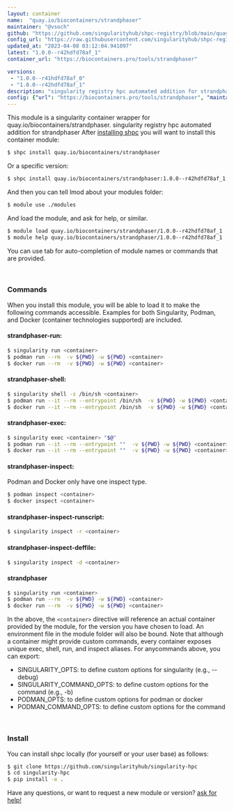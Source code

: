 ```yaml
---
layout: container
name:  "quay.io/biocontainers/strandphaser"
maintainer: "@vsoch"
github: "https://github.com/singularityhub/shpc-registry/blob/main/quay.io/biocontainers/strandphaser/container.yaml"
config_url: "https://raw.githubusercontent.com/singularityhub/shpc-registry/main/quay.io/biocontainers/strandphaser/container.yaml"
updated_at: "2023-04-08 03:12:04.941097"
latest: "1.0.0--r42hdfd78af_1"
container_url: "https://biocontainers.pro/tools/strandphaser"

versions:
 - "1.0.0--r41hdfd78af_0"
 - "1.0.0--r42hdfd78af_1"
description: "singularity registry hpc automated addition for strandphaser"
config: {"url": "https://biocontainers.pro/tools/strandphaser", "maintainer": "@vsoch", "description": "singularity registry hpc automated addition for strandphaser", "latest": {"1.0.0--r42hdfd78af_1": "sha256:eb180559c14d3019fcf53f60997a5203379463e267b73dcb70c09f4b764ae571"}, "tags": {"1.0.0--r41hdfd78af_0": "sha256:494a35b6be5692ae789f7cd36c1752e246a2eb77d2472d3cd5427de62b1b8398", "1.0.0--r42hdfd78af_1": "sha256:eb180559c14d3019fcf53f60997a5203379463e267b73dcb70c09f4b764ae571"}, "docker": "quay.io/biocontainers/strandphaser"}
---
```


This module is a singularity container wrapper for quay.io/biocontainers/strandphaser.
singularity registry hpc automated addition for strandphaser
After [installing shpc](#install) you will want to install this container module:


```bash
$ shpc install quay.io/biocontainers/strandphaser
```

Or a specific version:

```bash
$ shpc install quay.io/biocontainers/strandphaser:1.0.0--r42hdfd78af_1
```

And then you can tell lmod about your modules folder:

```bash
$ module use ./modules
```

And load the module, and ask for help, or similar.

```bash
$ module load quay.io/biocontainers/strandphaser/1.0.0--r42hdfd78af_1
$ module help quay.io/biocontainers/strandphaser/1.0.0--r42hdfd78af_1
```

You can use tab for auto-completion of module names or commands that are provided.

<br>

### Commands

When you install this module, you will be able to load it to make the following commands accessible.
Examples for both Singularity, Podman, and Docker (container technologies supported) are included.

#### strandphaser-run:

```bash
$ singularity run <container>
$ podman run --rm  -v ${PWD} -w ${PWD} <container>
$ docker run --rm  -v ${PWD} -w ${PWD} <container>
```

#### strandphaser-shell:

```bash
$ singularity shell -s /bin/sh <container>
$ podman run --it --rm --entrypoint /bin/sh  -v ${PWD} -w ${PWD} <container>
$ docker run --it --rm --entrypoint /bin/sh  -v ${PWD} -w ${PWD} <container>
```

#### strandphaser-exec:

```bash
$ singularity exec <container> "$@"
$ podman run --it --rm --entrypoint ""  -v ${PWD} -w ${PWD} <container> "$@"
$ docker run --it --rm --entrypoint ""  -v ${PWD} -w ${PWD} <container> "$@"
```

#### strandphaser-inspect:

Podman and Docker only have one inspect type.

```bash
$ podman inspect <container>
$ docker inspect <container>
```

#### strandphaser-inspect-runscript:

```bash
$ singularity inspect -r <container>
```

#### strandphaser-inspect-deffile:

```bash
$ singularity inspect -d <container>
```



#### strandphaser

```bash
$ singularity run <container>
$ podman run --rm  -v ${PWD} -w ${PWD} <container>
$ docker run --rm  -v ${PWD} -w ${PWD} <container>
```


In the above, the `<container>` directive will reference an actual container provided
by the module, for the version you have chosen to load. An environment file in the
module folder will also be bound. Note that although a container
might provide custom commands, every container exposes unique exec, shell, run, and
inspect aliases. For anycommands above, you can export:

 - SINGULARITY_OPTS: to define custom options for singularity (e.g., --debug)
 - SINGULARITY_COMMAND_OPTS: to define custom options for the command (e.g., -b)
 - PODMAN_OPTS: to define custom options for podman or docker
 - PODMAN_COMMAND_OPTS: to define custom options for the command

<br>

### Install

You can install shpc locally (for yourself or your user base) as follows:

```bash
$ git clone https://github.com/singularityhub/singularity-hpc
$ cd singularity-hpc
$ pip install -e .
```

Have any questions, or want to request a new module or version? [ask for help!](https://github.com/singularityhub/singularity-hpc/issues)